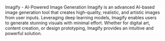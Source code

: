 Imagify - AI-Powered Image Generation
Imagify is an advanced AI-based image generation tool that creates high-quality, realistic, and artistic images from user inputs. Leveraging deep learning models, Imagify enables users to generate stunning visuals with minimal effort. Whether for digital art, content creation, or design prototyping, Imagify provides an intuitive and powerful solution.
